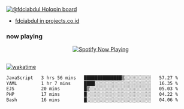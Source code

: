 [![@fdciabdul Holopin board](https://holopin.io/api/user/board?user=fdciabdul)](https://holopin.io/@fdciabdul)

- [fdciabdul in projects.co.id](https://projects.co.id/public/browse_users/view/496e26/fdciabdul)

### now playing 

<p align="center">
  <a href="https://open.spotify.com/user/31ljmyymhthokwewwcd6dsdmvprm" target="_blank"><img src="https://novatorem-psi-rosy.vercel.app/api/spotify" alt="Spotify Now Playing"/></a>
</p>

##

[![wakatime](https://wakatime.com/badge/user/87646243-158a-4241-a3cb-668e1fa2dbb8.svg)](https://wakatime.com/@87646243-158a-4241-a3cb-668e1fa2dbb8)
<!--START_SECTION:waka-->

```txt
JavaScript   3 hrs 56 mins   ██████████████▒░░░░░░░░░░   57.27 %
YAML         1 hr 7 mins     ████░░░░░░░░░░░░░░░░░░░░░   16.35 %
EJS          20 mins         █▒░░░░░░░░░░░░░░░░░░░░░░░   05.03 %
PHP          17 mins         █░░░░░░░░░░░░░░░░░░░░░░░░   04.22 %
Bash         16 mins         █░░░░░░░░░░░░░░░░░░░░░░░░   04.06 %
```

<!--END_SECTION:waka-->
